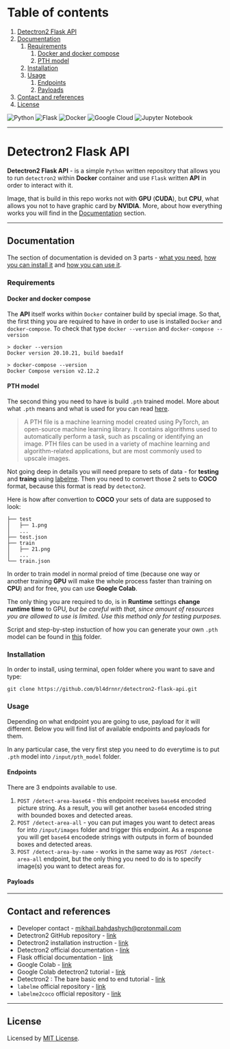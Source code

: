 # Table of contents

1. [Detectron2 Flask API](#detectron2-flask-api)
2. [Documentation](#documentation)
    1. [Requirements](#requirements)
        1. [Docker and docker compose](#docker-and-docker-compose)
        2. [PTH model](#pth-model)
    2. [Installation](#installation)
    3. [Usage](#usage)
        1. [Endpoints](#endpoints)
        2. [Payloads](#payloads)
3. [Contact and references](#contact-and-references)
4. [License](#license)

![Python](https://img.shields.io/badge/python-3670A0?style=for-the-badge&logo=python&logoColor=ffdd54)
![Flask](https://img.shields.io/badge/flask-%23000.svg?style=for-the-badge&logo=flask&logoColor=white)
![Docker](https://img.shields.io/badge/docker-%230db7ed.svg?style=for-the-badge&logo=docker&logoColor=white)
![Google Cloud](https://img.shields.io/badge/GoogleCloud-%234285F4.svg?style=for-the-badge&logo=google-cloud&logoColor=white)
![Jupyter Notebook](https://img.shields.io/badge/jupyter-%23FA0F00.svg?style=for-the-badge&logo=jupyter&logoColor=white)

---

# Detectron2 Flask API

**Detectron2 Flask API** - is a simple `Python` written repository that allows you to run `detectron2` within **Docker** container and use `Flask` written **API** in order to interact with it.

Image, that is build in this repo works not with **GPU** (**CUDA**), but **CPU**, what allows you not to have graphic card by **NVIDIA**. More, about how everything works you will find in the [Documentation](#documentation) section.

---

## Documentation

The section of documentation is devided on 3 parts - [what you need](#requirements), [how you can install it](#installation) and [how you can use it](#usage).

### Requirements

#### Docker and docker compose

The **API** itself works within `Docker` container build by special image. So that, the first thing you are required to have in order to use is installed `Docker` and `docker-compose`. To check that type `docker --version` and `docker-compose --version`

```
> docker --version
Docker version 20.10.21, build baeda1f
```

```
> docker-compose --version
Docker Compose version v2.12.2
```

#### PTH model

The second thing you need to have is build `.pth` trained model. More about what `.pth` means and what is used for you can read [here](https://fileinfo.com/extension/pth).

>A PTH file is a machine learning model created using PyTorch, an open-source machine learning library. It contains algorithms used to automatically perform a task, such as pscaling or identifying an image. PTH files can be used in a variety of machine learning and algorithm-related applications, but are most commonly used to upscale images.

Not going deep in details you will need prepare to sets of data - for **testing** and **traing** using [labelme](https://github.com/wkentaro/labelme). Then you need to convert those 2 sets to **COCO** format, because this format is read by `detecton2`.

Here is how after convertion to **COCO** your sets of data are supposed to look:

```
├── test
│   ├── 1.png
│   ...
├── test.json
├── train
│   ├── 21.png
│   ...
└── train.json
```

In order to train model in normal preiod of time (because one way or another training **GPU** will make the whole process faster than training on **CPU**) and for free, you can use **Google Colab**.

The only thing you are required to do, is in **Runtime** settings **change runtime time** to GPU, *but be careful with that, since amount of resources you are allowed to use is limited. Use this method only for testing purposes.*

Script and step-by-step instuction of how you can generate your own `.pth` model can be found in [this](google-colab-training-script) folder.

### Installation

In order to install, using terminal, open folder where you want to save and type:

```
git clone https://github.com/bl4drnnr/detectron2-flask-api.git
```

### Usage

Depending on what endpoint you are going to use, payload for it will different.
Below you will find list of available endpoints and payloads for them.

In any particular case, the very first step you need to do everytime is to put `.pth` model into `/input/pth_model` folder.

#### Endpoints

There are 3 endpoints available to use.

1. `POST /detect-area-base64` - this endpoint receives `base64` encoded picture string. As a result, you will get another `base64` encoded string with bounded boxes and detected areas.
2. `POST /detect-area-all` - you can put images you want to detect areas for into `/input/images` folder and trigger this endpoint. As a response you will get `base64` encodede strings with outputs in form of bounded boxes and detected areas.
3. `POST /detect-area-by-name` - works in the same way as `POST /detect-area-all` endpoint, but the only thing you need to do is to specify image(s) you want to detect areas for.

#### Payloads

---

## Contact and references

- Developer contact - [mikhail.bahdashych@protonmail.com](mailto:mikhail.bahdashych@protonmail.com)
- Detectron2 GitHub repository - [link](https://github.com/facebookresearch/detectron2)
- Detectron2 installation instruction - [link](https://detectron2.readthedocs.io/en/latest/tutorials/install.html)
- Detectron2 official documentation - [link](https://detectron2.readthedocs.io/en/latest/index.html)
- Flask official documentation - [link](https://flask.palletsprojects.com/en/2.2.x/)
- Google Colab - [link](https://colab.research.google.com/)
- Google Colab detectron2 tutorial - [link](https://colab.research.google.com/drive/16jcaJoc6bCFAQ96jDe2HwtXj7BMD_-m5)
- Detectron2 : The bare basic end to end tutorial - [link](https://towardsdatascience.com/detectron2-the-basic-end-to-end-tutorial-5ac90e2f90e3)
- `labelme` official repository - [link](https://github.com/wkentaro/labelme)
- `labelme2coco` official repository - [link](https://github.com/fcakyon/labelme2coco)

---

## License

Licensed by [MIT License](LICENSE).
